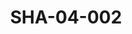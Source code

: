 ---
pid: SHA-04-002
title: SHA-04-002
language: en
original_label: 
rights: Sharhabil Ahmed
location_of_original: Sharhabil Ahmed
photographer_or_studio: 
scanned_from: photograph 8.8 by 13.8
_date: 1964-1965
location: Khartoum, Educational Publishing House
description: Sharhabil Ahmed and Sa'eed Gasimallah
additional_notes: 
permission_display: 'yes'
on_server: 'no'
on_website: 'no'
permalink: /photopages/en/SHA-04-002.html
layout: photo-page
---